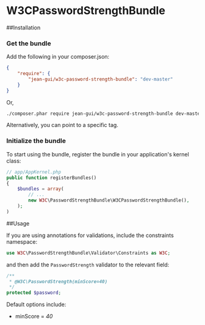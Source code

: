 W3CPasswordStrengthBundle
=============================

##Installation

### Get the bundle

Add the following in your composer.json:

``` json
{
    "require": {
        "jean-gui/w3c-password-strength-bundle": "dev-master"
    }
}
```

Or,

``` bash
./composer.phar require jean-gui/w3c-password-strength-bundle dev-master
```

Alternatively, you can point to a specific tag.

### Initialize the bundle

To start using the bundle, register the bundle in your application's kernel class:

``` php
// app/AppKernel.php
public function registerBundles()
{
    $bundles = array(
        // ...
        new W3C\PasswordStrengthBundle\W3CPasswordStrengthBundle(),
    );
)
```


##Usage

If you are using annotations for validations, include the constraints namespace:

``` php
use W3C\PasswordStrengthBundle\Validator\Constraints as W3C;
```

and then add the ```PasswordStrength``` validator to the relevant field:

``` php
/**
 * @W3C\PasswordStrength(minScore=40)
 */
protected $password;
```

Default options include:

- minScore = _40_
